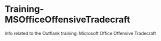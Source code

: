 # Training-MSOfficeOffensiveTradecraft
Info related to the Outflank training: Microsoft Office Offensive Tradecraft
